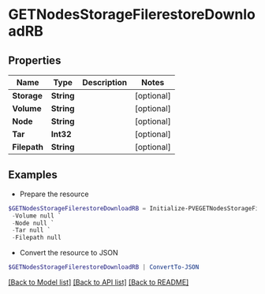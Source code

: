 # GETNodesStorageFilerestoreDownloadRB
## Properties

Name | Type | Description | Notes
------------ | ------------- | ------------- | -------------
**Storage** | **String** |  | [optional] 
**Volume** | **String** |  | [optional] 
**Node** | **String** |  | [optional] 
**Tar** | **Int32** |  | [optional] 
**Filepath** | **String** |  | [optional] 

## Examples

- Prepare the resource
```powershell
$GETNodesStorageFilerestoreDownloadRB = Initialize-PVEGETNodesStorageFilerestoreDownloadRB  -Storage null `
 -Volume null `
 -Node null `
 -Tar null `
 -Filepath null
```

- Convert the resource to JSON
```powershell
$GETNodesStorageFilerestoreDownloadRB | ConvertTo-JSON
```

[[Back to Model list]](../README.md#documentation-for-models) [[Back to API list]](../README.md#documentation-for-api-endpoints) [[Back to README]](../README.md)

